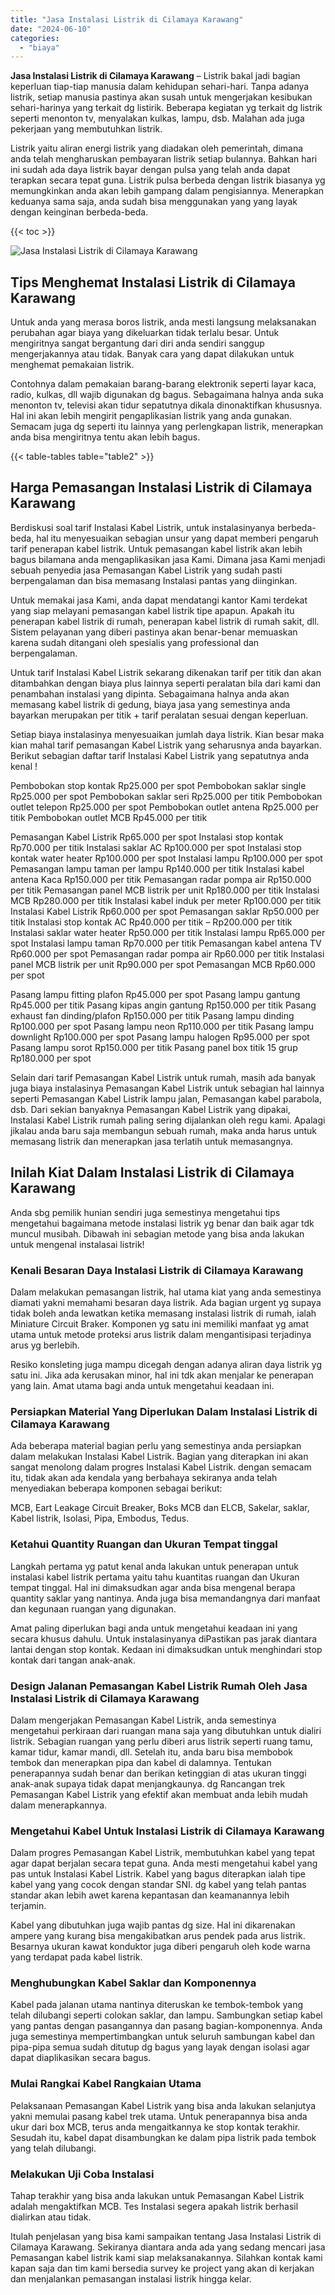 ```yaml
---
title: "Jasa Instalasi Listrik di Cilamaya Karawang"
date: "2024-06-10"
categories: 
  - "biaya"
---
```


**Jasa Instalasi Listrik di Cilamaya Karawang** – Listrik bakal jadi bagian keperluan tiap-tiap manusia dalam kehidupan sehari-hari. Tanpa adanya listrik, setiap manusia pastinya akan susah untuk mengerjakan kesibukan sehari-harinya yang terkait dg listirik. Beberapa kegiatan yg terkait dg listrik seperti menonton tv, menyalakan kulkas, lampu, dsb. Malahan ada juga pekerjaan yang membutuhkan listrik.

Listrik yaitu aliran energi listrik yang diadakan oleh pemerintah, dimana anda telah mengharuskan pembayaran listrik setiap bulannya. Bahkan hari ini sudah ada daya listrik bayar dengan pulsa yang telah anda dapat terapkan secara tepat guna. Listrik pulsa berbeda dengan listrik biasanya yg memungkinkan anda akan lebih gampang dalam pengisiannya. Menerapkan keduanya sama saja, anda sudah bisa menggunakan yang yang layak dengan keinginan berbeda-beda.

{{< toc >}}

![Jasa Instalasi Listrik di Cilamaya Karawang](/images/instalasi-listrik-murah10.png)

## Tips Menghemat Instalasi Listrik di Cilamaya Karawang

Untuk anda yang merasa boros listrik, anda mesti langsung melaksanakan perubahan agar biaya yang dikeluarkan tidak terlalu besar. Untuk mengiritnya sangat bergantung dari diri anda sendiri sanggup mengerjakannya atau tidak. Banyak cara yang dapat dilakukan untuk menghemat pemakaian listrik.

Contohnya dalam pemakaian barang-barang elektronik seperti layar kaca, radio, kulkas, dll wajib digunakan dg bagus. Sebagaimana halnya anda suka menonton tv, televisi akan tidur sepatutnya dikala dinonaktifkan khususnya. Hal ini akan lebih mengirit pengaplikasian listrik yang anda gunakan. Semacam juga dg seperti itu lainnya yang perlengkapan listrik, menerapkan anda bisa mengiritnya tentu akan lebih bagus.

{{< table-tables table="table2" >}}

## Harga Pemasangan Instalasi Listrik di Cilamaya Karawang

Berdiskusi soal tarif Instalasi Kabel Listrik, untuk instalasinyanya berbeda-beda, hal itu menyesuaikan sebagian unsur yang dapat memberi pengaruh tarif penerapan kabel listrik. Untuk pemasangan kabel listrik akan lebih bagus bilamana anda mengaplikasikan jasa Kami. Dimana jasa Kami menjadi sebuah penyedia jasa Pemasangan Kabel Listrik yang sudah pasti berpengalaman dan bisa memasang Instalasi pantas yang diinginkan.

Untuk memakai jasa Kami, anda dapat mendatangi kantor Kami terdekat yang siap melayani pemasangan kabel listrik tipe apapun. Apakah itu penerapan kabel listrik di rumah, penerapan kabel listrik di rumah sakit, dll. Sistem pelayanan yang diberi pastinya akan benar-benar memuaskan karena sudah ditangani oleh spesialis yang professional dan berpengalaman.

Untuk tarif Instalasi Kabel Listrik sekarang dikenakan tarif per titik dan akan ditambahkan dengan biaya plus lainnya seperti peralatan bila dari kami dan penambahan instalasi yang dipinta. Sebagaimana halnya anda akan memasang kabel listrik di gedung, biaya jasa yang semestinya anda bayarkan merupakan per titik + tarif peralatan sesuai dengan keperluan.

Setiap biaya instalasinya menyesuaikan jumlah daya listrik. Kian besar maka kian mahal tarif pemasangan Kabel Listrik yang seharusnya anda bayarkan. Berikut sebagian daftar tarif Instalasi Kabel Listrik yang sepatutnya anda kenal !

Pembobokan stop kontak Rp25.000 per spot Pembobokan saklar single Rp25.000 per spot Pembobokan saklar seri Rp25.000 per titik Pembobokan outlet telepon Rp25.000 per spot Pembobokan outlet antena Rp25.000 per titik Pembobokan outlet MCB Rp45.000 per titik

Pemasangan Kabel Listrik Rp65.000 per spot Instalasi stop kontak Rp70.000 per titik Instalasi saklar AC Rp100.000 per spot Instalasi stop kontak water heater Rp100.000 per spot Instalasi lampu Rp100.000 per spot Pemasangan lampu taman per lampu Rp140.000 per titik Instalasi kabel antena Kaca Rp150.000 per titik Pemasangan radar pompa air Rp150.000 per titik Pemasangan panel MCB listrik per unit Rp180.000 per titik Instalasi MCB Rp280.000 per titik Instalasi kabel induk per meter Rp100.000 per titik Instalasi Kabel Listrik Rp60.000 per spot Pemasangan saklar Rp50.000 per titik Instalasi stop kontak AC Rp40.000 per titik – Rp200.000 per titik Instalasi saklar water heater Rp50.000 per titik Instalasi lampu Rp65.000 per spot Instalasi lampu taman Rp70.000 per titik Pemasangan kabel antena TV Rp60.000 per spot Pemasangan radar pompa air Rp60.000 per titik Instalasi panel MCB listrik per unit Rp90.000 per spot Pemasangan MCB Rp60.000 per spot

Pasang lampu fitting plafon Rp45.000 per spot Pasang lampu gantung Rp45.000 per titik Pasang kipas angin gantung Rp150.000 per titik Pasang exhaust fan dinding/plafon Rp150.000 per titik Pasang lampu dinding Rp100.000 per spot Pasang lampu neon Rp110.000 per titik Pasang lampu downlight Rp100.000 per spot Pasang lampu halogen Rp95.000 per spot Pasang lampu sorot Rp150.000 per titik Pasang panel box titik 15 grup Rp180.000 per spot

Selain dari tarif Pemasangan Kabel Listrik untuk rumah, masih ada banyak juga biaya instalasinya Pemasangan Kabel Listrik untuk sebagian hal lainnya seperti Pemasangan Kabel Listrik lampu jalan, Pemasangan kabel parabola, dsb. Dari sekian banyaknya Pemasangan Kabel Listrik yang dipakai, Instalasi Kabel Listrik rumah paling sering dijalankan oleh regu kami. Apalagi jikalau anda baru saja membangun sebuah rumah, maka anda harus untuk memasang listrik dan menerapkan jasa terlatih untuk memasangnya.

## Inilah Kiat Dalam Instalasi Listrik di Cilamaya Karawang


Anda sbg pemilik hunian sendiri juga semestinya mengetahui tips mengetahui bagaimana metode instalasi listrik yg benar dan baik agar tdk muncul musibah. Dibawah ini sebagian metode yang bisa anda lakukan untuk mengenal instalasai listrik!

### Kenali Besaran Daya Instalasi Listrik di Cilamaya Karawang

Dalam melakukan pemasangan listrik, hal utama kiat yang anda semestinya diamati yakni memahami besaran daya listrik. Ada bagian urgent yg supaya tidak boleh anda lewatkan ketika memasang instalasi listrik di rumah, ialah Miniature Circuit Braker. Komponen yg satu ini memiliki manfaat yg amat utama untuk metode proteksi arus listrik dalam mengantisipasi terjadinya arus yg berlebih.

Resiko konsleting juga mampu dicegah dengan adanya aliran daya listrik yg satu ini. Jika ada kerusakan minor, hal ini tdk akan menjalar ke penerapan yang lain. Amat utama bagi anda untuk mengetahui keadaan ini.

### Persiapkan Material Yang Diperlukan Dalam Instalasi Listrik di Cilamaya Karawang

Ada beberapa material bagian perlu yang semestinya anda persiapkan dalam melakukan Instalasi Kabel Listrik. Bagian yang diterapkan ini akan sangat menolong dalam progres Instalasi Kabel Listrik. dengan semacam itu, tidak akan ada kendala yang berbahaya sekiranya anda telah menyediakan beberapa komponen sebagai berikut:

MCB, Eart Leakage Circuit Breaker, Boks MCB dan ELCB, Sakelar, saklar, Kabel listrik, Isolasi, Pipa, Embodus, Tedus.

### Ketahui Quantity Ruangan dan Ukuran Tempat tinggal

Langkah pertama yg patut kenal anda lakukan untuk penerapan untuk instalasi kabel listrik pertama yaitu tahu kuantitas ruangan dan Ukuran tempat tinggal. Hal ini dimaksudkan agar anda bisa mengenal berapa quantity saklar yang nantinya. Anda juga bisa memandangnya dari manfaat dan kegunaan ruangan yang digunakan.

Amat paling diperlukan bagi anda untuk mengetahui keadaan ini yang secara khusus dahulu. Untuk instalasinyanya diPastikan pas jarak diantara lantai dengan stop kontak. Kedaan ini dimaksudkan untuk menghindari stop kontak dari tangan anak-anak.

### Design Jalanan Pemasangan Kabel Listrik Rumah Oleh Jasa Instalasi Listrik di Cilamaya Karawang

Dalam mengerjakan Pemasangan Kabel Listrik, anda semestinya mengetahui perkiraan dari ruangan mana saja yang dibutuhkan untuk dialiri listrik. Sebagian ruangan yang perlu diberi arus listrik seperti ruang tamu, kamar tidur, kamar mandi, dll. Setelah itu, anda baru bisa membobok tembok dan menerapkan pipa dan kabel di dalamnya. Tentukan penerapannya sudah benar dan berikan ketinggian di atas ukuran tinggi anak-anak supaya tidak dapat menjangkaunya. dg Rancangan trek Pemasangan Kabel Listrik yang efektif akan membuat anda lebih mudah dalam menerapkannya.

### Mengetahui Kabel Untuk Instalasi Listrik di Cilamaya Karawang

Dalam progres Pemasangan Kabel Listrik, membutuhkan kabel yang tepat agar dapat berjalan secara tepat guna. Anda mesti mengetahui kabel yang pas untuk Instalasi Kabel Listrik. Kabel yang bagus diterapkan ialah tipe kabel yang yang cocok dengan standar SNI. dg kabel yang telah pantas standar akan lebih awet karena kepantasan dan keamanannya lebih terjamin.

Kabel yang dibutuhkan juga wajib pantas dg size. Hal ini dikarenakan ampere yang kurang bisa mengakibatkan arus pendek pada arus listrik. Besarnya ukuran kawat konduktor juga diberi pengaruh oleh kode warna yang terdapat pada kabel listrik.

### Menghubungkan Kabel Saklar dan Komponennya

Kabel pada jalanan utama nantinya diteruskan ke tembok-tembok yang telah dilubangi seperti colokan saklar, dan lampu. Sambungkan setiap kabel yang pantas dengan pasangannya dan pasang bagian-komponennya. Anda juga semestinya mempertimbangkan untuk seluruh sambungan kabel dan pipa-pipa semua sudah ditutup dg bagus yang layak dengan isolasi agar dapat diaplikasikan secara bagus.

### Mulai Rangkai Kabel Rangkaian Utama

Pelaksanaan Pemasangan Kabel Listrik yang bisa anda lakukan selanjutya yakni memulai pasang kabel trek utama. Untuk penerapannya bisa anda ukur dari box MCB, terus anda mengaitkannya ke stop kontak terakhir. Sesudah itu, kabel dapat disambungkan ke dalam pipa listrik pada tembok yang telah dilubangi.

### Melakukan Uji Coba Instalasi

Tahap terakhir yang bisa anda lakukan untuk Pemasangan Kabel Listrik adalah mengaktifkan MCB. Tes Instalasi segera apakah listrik berhasil dialirkan atau tidak.

Itulah penjelasan yang bisa kami sampaikan tentang Jasa Instalasi Listrik di Cilamaya Karawang. Sekiranya diantara anda ada yang sedang mencari jasa Pemasangan kabel listrik kami siap melaksanakannya. Silahkan kontak kami kapan saja dan tim kami bersedia survey ke project yang akan di kerjakan dan menjalankan pemasangan instalasi listrik hingga kelar.
